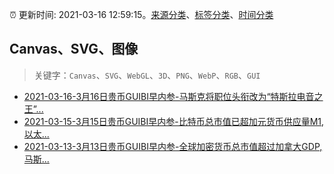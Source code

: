 :alarm_clock: 更新时间: 2021-03-16 12:59:15。[来源分类](../README.md)、[标签分类](../TAGS.md)、[时间分类](../TIMELINE.md)

## Canvas、SVG、图像


> 关键字：`Canvas`、`SVG`、`WebGL`、`3D`、`PNG`、`WebP`、`RGB`、`GUI`



- [2021-03-16-3月16日贵币GUIBI早内参-马斯克将职位头衔改为“特斯拉电音之王”...](https://sec.thief.one/article_content?a_id=859a68cf6c81ac6e357c0601c2b90dae) 
- [2021-03-15-3月15日贵币GUIBI早内参-比特币总市值已超加元货币供应量M1,以太...](https://sec.thief.one/article_content?a_id=0a1881af3628045dd0db937a814e7e79) 
- [2021-03-13-3月13日贵币GUIBI早内参-全球加密货币总市值超过加拿大GDP,马斯...](https://sec.thief.one/article_content?a_id=685a89d476fa07799725672045ccc42b) 